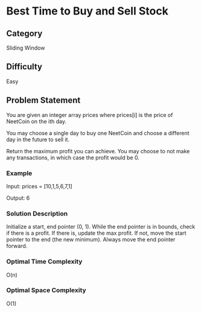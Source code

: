 # Best Time to Buy and Sell Stock

## Category

Sliding Window

## Difficulty

Easy

## Problem Statement

You are given an integer array prices where prices[i] is the price of NeetCoin on the ith day.

You may choose a single day to buy one NeetCoin and choose a different day in the future to sell it.

Return the maximum profit you can achieve. You may choose to not make any transactions, in which case the profit would be 0.

### Example

Input: prices = [10,1,5,6,7,1]

Output: 6

### Solution Description

Initialize a start, end pointer (0, 1). While the end pointer is in bounds, check if there is a profit. If there is, update the max profit. If not, move the start pointer to the end (the new minimum). Always move the end pointer forward.

### Optimal Time Complexity

O(n)

### Optimal Space Complexity

O(1)
